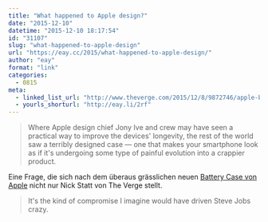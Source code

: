 ```yaml
---
title: "What happened to Apple design?"
date: "2015-12-10"
datetime: "2015-12-10 18:17:54"
id: "31107"
slug: "what-happened-to-apple-design"
url: "https://eay.cc/2015/what-happened-to-apple-design/"
author: "eay"
format: "link"
categories:
  - 0815
meta:
  - linked_list_url: "http://www.theverge.com/2015/12/8/9872746/apple-bad-hardware-design-iphone-case-pencil-magic-mouse"
  - yourls_shorturl: "http://eay.li/2rf"
---
```


> Where Apple design chief Jony Ive and crew may have seen a practical way to improve the devices' longevity, the rest of the world saw a terribly designed case — one that makes your smartphone look as if it's undergoing some type of painful evolution into a crappier product.

Eine Frage, die sich nach dem überaus grässlichen neuen [Battery Case von Apple](http://www.apple.com/shop/product/MGQM2LL/A/iphone-6s-smart-battery-case-white) nicht nur Nick Statt von The Verge stellt.

> It's the kind of compromise I imagine would have driven Steve Jobs crazy.
